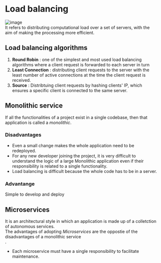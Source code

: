 # Load balancing
![image](https://user-images.githubusercontent.com/67142421/178641574-83f7e9d2-98e5-4996-a2ff-150741741bbe.png)<br>
It refers to distributing computational load over a set of servers, with the aim of making the processing more efficient.<br>
## Load balancing algorithms
1. **Round Robin** : one of the simplest and most used load balancing algorithms where a client request is forwarded to each server in turn
2. **Least Connection** : distributing client requests to the server with the least number of active connections at the time the client request is received.
3. **Source** : Distribtuing client requests by hashing clients' IP, which ensures a specific client is connected to the same server. 

## Monolithic service
If all the functionalities of a project exist in a single codebase, then that application is called a *monolithic*.
### Disadvantages
* Even a small change makes the whole application need to be redeployed.
* For any new developer joining the project, it is very difficult to understand the logic of a large Monolithic application even if their responsibility is related to a single functionality.
* Load balancing is difficult because the whole code has to be in a server.
### Advantange
Simple to develop and deploy

## Microservices
It is an architectural style in which an application is made up of a colletction of autonomous services.<br>
The advantages of adopting *Microservices* are the oppostie of the disadvantages of a monolithic service<br>.
* Each microservice must have a single responsibility to facilitate maintenance.
